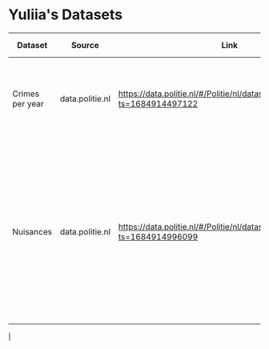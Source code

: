 # Yuliia's Datasets

| Dataset         | Source          | Link | Why it's useful? |   |
|-----------------|-----------------|------|------------------|---|
| Crimes per year | data.politie.nl | https://data.politie.nl/#/Politie/nl/dataset/47018NED/table?ts=1684914497122    | I can find here the total number of registered crimes per year.                |   |
| Nuisances       | data.politie.nl | https://data.politie.nl/#/Politie/nl/dataset/47024NED/table?ts=1684914996099    | I have the data about the number of nuisances in different regions of Breda and I can plot it on the map. I think, it will be so helpfull for our research. 
|